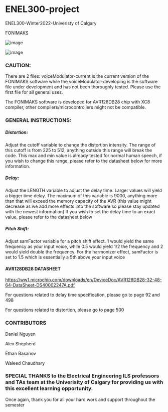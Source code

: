 # ENEL300-project
ENEL300-Winter2022-Univeristy of Calgary

FONIMAKS

![image](https://user-images.githubusercontent.com/104455551/165433379-5ee6878e-f5f2-4336-9072-0402de35547f.png)

![image](https://user-images.githubusercontent.com/104455551/165433248-58bf6c33-a1d4-4062-a355-b675f3f06289.png)



### CAUTION: 

There are 2 files: voiceModulator-current is the current version of the FONIMAKS software while the voiceModulator-developing is the software file under development and has not been thoroughly tested. Please use the first file for all general uses.

The FONIMAKS software is developed for AVR128DB28 chip with XC8 compiler, other compilers/microcontrollers might not be compatible.

### GENERAL INSTRUCTIONS:

##### Distortion: 
Adjust the cutoff variable to change the distortion intensity. The range of this cutoff is from 225 to 512, anything outside this range will break the code. This max and min value is already tested for normal human speech, if you wish to change this range, please refer to the datasheet below for more information.

##### Delay: 
Adjust the LENGTH variable to adjust the delay time. Larger values will yield a bigger time delay. The maximum of this variable is 9000, anything more than that will exceed the memory capacity of the AVR (this value might decrease as we add more effects into the software so please stay updated with the newest information)
If you wish to set the delay time to an exact value, please refer to the datasheet below

##### Pitch Shift: 
Adjust samFactor variable for a pitch shift effect. 1 would yield the same frequency as your input voice, while 0.5 would yield 1/2 the frequency and 2 would yield double the frequency. For the harmonizer effect, samFactor is set to 1.5 which is essentially a 5th above your input voice

#### AVR128DB28 DATASHEET

https://ww1.microchip.com/downloads/en/DeviceDoc/AVR128DB28-32-48-64-DataSheet-DS40002247A.pdf

For questions related to delay time specification, please go to page 92 and 498   

For questions related to distortion, please go to page 500


### CONTRIBUTORS

Daniel Nguyen

Alex Shepherd

Ethan Basanov

Waleed Chaudhary



### SPECIAL THANKS to the Electrical Engineering ILS professors and TAs team at the Univerisity of Calgary for providing us with this excellent learning opportunity.
Once again, thank you for all your hard work and support throughout the semester
